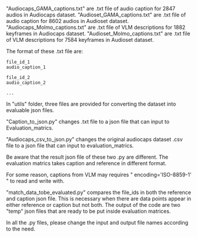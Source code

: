 "Audiocaps_GAMA_captions.txt" are .txt file of audio caption for 2847 audios in Audiocaps dataset.
"Audioset_GAMA_captions.txt" are .txt file of audio caption for 8602 audios in Audioset dataset.
"Audiocaps_Molmo_captions.txt" are .txt file of VLM descriptions for 1882 keyframes in Audiocaps dataset.
"Audioset_Molmo_captions.txt" are .txt file of VLM descriptions for 7584 keyframes in Audioset dataset.



The format of these .txt file are:

	file_id_1
	audio_caption_1
	
	file_id_2
	audio_caption_2
	
	...

In "utils" folder, three files are provided for converting the dataset into evaluable json files.

"Caption_to_json.py"  changes .txt file to a json file that can input to Evaluation_matrics.

"Audiocaps_csv_to_json.py"  changes the original audiocaps dataset .csv file to a json file that can input to evaluation_matrics.

Be aware that the result json file of these two .py are different. The evaluation matrics takes caption and reference in different format.

For some reason, captions from VLM may requires " encoding='ISO-8859-1' " to read and write with.

"match_data_tobe_evaluated.py" compares the file_ids in both the reference and caption json file. This is necessary when there are data points appear in either reference or caption but not both. 
The output of the code are two "temp" json files that are ready to be put inside evaluation matrices.

In all the .py files, please change the input and output file names according to the need.
